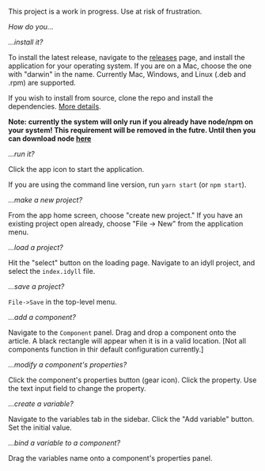 

This project is a work in progress. Use at risk of frustration.

*How do you...*

*...install it?* 

To install the latest release, navigate to the [releases](https://github.com/idyll-lang/idyll-studio/releases) page, and install the application for your operating system. If you are on a Mac, choose the one with "darwin" in the name. Currently Mac, Windows, and Linux (.deb and .rpm) are supported. 

If you wish to install from source, clone the repo and install the dependencies. [More details](./CONTRIBUTING.md).

**Note: currently the system will only run if you already have node/npm on your system! This requirement will be removed in the futre. Until then you can download node [here](https://nodejs.org/en/)**

*...run it?* 

Click the app icon to start the application. 

If you are using the command line version, run `yarn start` (or `npm start`).


*...make a new project?* 

From the app home screen, choose "create new project." If you have an existing project open already, choose "File -> New" from the application menu. 

*...load a project?* 

Hit the "select" button on the loading page. Navigate to an idyll project, and select the `index.idyll` file.

*...save a project?* 

`File->Save` in the top-level menu.

*...add a component?* 

Navigate to the `Component` panel. Drag and drop a component onto the article. A black rectangle will appear when it is in a valid location. [<span color="red">Not all components function in thir default configuration currently.</span>]

*...modify a component's properties?* 

Click the component's properties button (gear icon). Click the property. Use the text input field to change the property.

*...create a variable?* 

Navigate to the variables tab in the sidebar. Click the "Add variable" button. Set the initial value.

*...bind a variable to a component?* 

Drag the variables name onto a component's properties panel.

